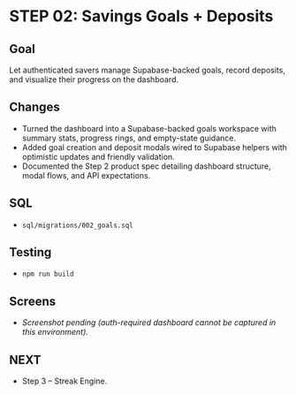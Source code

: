 # STEP 02: Savings Goals + Deposits
## Goal
Let authenticated savers manage Supabase-backed goals, record deposits, and visualize their progress on the dashboard.

## Changes
- Turned the dashboard into a Supabase-backed goals workspace with summary stats, progress rings, and empty-state guidance.
- Added goal creation and deposit modals wired to Supabase helpers with optimistic updates and friendly validation.
- Documented the Step 2 product spec detailing dashboard structure, modal flows, and API expectations.

## SQL
- `sql/migrations/002_goals.sql`

## Testing
- `npm run build`

## Screens
- _Screenshot pending (auth-required dashboard cannot be captured in this environment)._ 

## NEXT
- Step 3 – Streak Engine.
